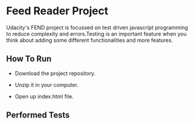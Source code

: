 # Feed Reader Project
 Udacity's FEND project is focussed on test driven javascript programming to reduce complexity and errors.Testing is an important feature when you think about adding some different functionalities and more features.



## How To Run

   * Download the project repository.

   * Unzip it in your computer.

   * Open up index.html file.



## Performed Tests




